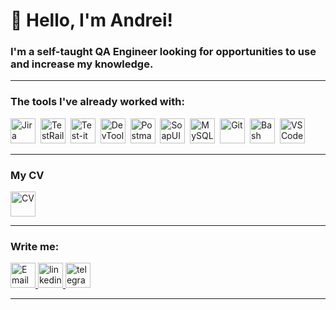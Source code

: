# 👋 Hello, I'm Andrei!

### I'm a self-taught QA Engineer looking for opportunities to use and increase my knowledge.

---

### The tools I've already worked with:

<div>
  <img src="https://cdn.jsdelivr.net/gh/devicons/devicon/icons/jira/jira-original.svg" title="Jira" alt="Jira" width="40" height="40"/>&nbsp
  <img src="https://codahosted.io/packs/21236/unversioned/assets/LOGO/ba1091c59bab89cd2fd0f289622731fe16113d7b00905abe64759c313a4b73b76c1b0426076ed76cb74752234c734131df46992d5b8b48fc13e264240e4f7119f736cfeb64df36ded54b5cbf6198b9cadedf18dd0cac5c7dbcd16e6336c29363cd1292ba" title="TestRail" alt="TestRail" width="40" height="40"/>&nbsp
  <img src="https://docs.testit.software/images/testit_logo_icon.png" title="Test-it" alt="Test-it" width="40" height="40"/>&nbsp
  <img src="https://d33wubrfki0l68.cloudfront.net/38b5c953a4667366685d55db55d057c86db1fc54/a0fdc/static/acae6b24d940347661ca901ea07f47c1/chrome-dev-logo-icon.png" title="DevTools" alt="DevTools" width="40" height="40"/>&nbsp
  <img src="https://seeklogo.com/images/P/postman-logo-0087CA0D15-seeklogo.com.png" title="Postman" alt="Postman" width="40" height="40"/>&nbsp
  <img src="https://progsoft.net/images/soapui-icon-a027222ebf63de4d9828c12e18058d53eed27c8c.png" title="SoapUI" alt="SoapUI" width="40" height="40"/>&nbsp
  <img src="https://cdn.jsdelivr.net/gh/devicons/devicon/icons/mysql/mysql-original.svg" title="MySQL" alt="MySQL" width="40" height="40"/>&nbsp
  <img src="https://cdn.jsdelivr.net/gh/devicons/devicon/icons/git/git-original.svg" title="Git" alt="Git" width="40" height="40"/>&nbsp
  <img src="https://upload.wikimedia.org/wikipedia/commons/thumb/4/4b/Bash_Logo_Colored.svg/1024px-Bash_Logo_Colored.svg.png?20180723054350" title="Bash" alt="Bash" width="40" height="40"/>&nbsp
  <img src="https://cdn.jsdelivr.net/gh/devicons/devicon/icons/vscode/vscode-original.svg" title="VSCode" alt="VSCode" width="40" height="40"/>&nbsp
  
 ---


### My CV
<a href="https://github.com/andriejwasilew/andriejwasilew/blob/main/CV_QA_Andrei_Vasilev.pdf" target="_blank">
      <img src="https://static.vecteezy.com/system/resources/previews/009/966/221/non_2x/cover-letter-icon-style-vector.jpg" width="40" height="40" alt="CV" />
    </a>

---

  ### Write me:

</div>
<div id="badges">
    <a href="mailto:andriejwasilew@gmail.com" target="_blank">
      <img src="https://static-00.iconduck.com/assets.00/gmail-icon-509x512-ikquhn8l.png" width="40" height="40" alt="Email" />
    <a href="https://www.linkedin.com/in/andriejwasilew/" target="_blank">
      <img src="https://cdn-icons-png.flaticon.com/512/2504/2504799.png" width="40" height="40" alt="linkedin" />
    </a>
    <a href="https://t.me/andriejwasilew" target="_blank">
      <img src="https://cdn-icons-png.flaticon.com/512/2111/2111646.png" width="40" height="40" alt="telegram" />
    </a>
  </div>

---